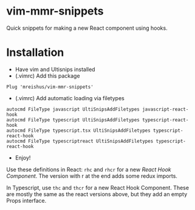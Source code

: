 # vim-mmr-snippets

Quick snippets for making a new React component using hooks.

# Installation

- Have vim and Ultisnips installed
- (.vimrc) Add this package

```
Plug 'mreishus/vim-mmr-snippets'
```

- (.vimrc) Add automatic loading via filetypes

```
autocmd FileType javascript UltiSnipsAddFiletypes javascript-react-hook
autocmd FileType typescript UltiSnipsAddFiletypes typescript-react-hook
autocmd FileType typescript.tsx UltiSnipsAddFiletypes typescript-react-hook
autocmd FileType typescriptreact UltiSnipsAddFiletypes typescript-react-hook
```

- Enjoy!

Use these definitions in React: `rhc` and `rhcr` for a new _React Hook Component_. The version with r at the end adds some redux imports.

In Typescript, use `thc` and `thcr` for a new React Hook Component. These are
mostly the same as the react versions above, but they add an empty Props
interface.
